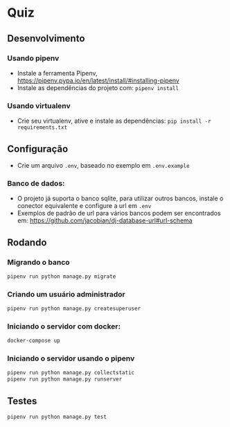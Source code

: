 # Quiz

## Desenvolvimento
### Usando pipenv
 - Instale a ferramenta Pipenv, https://pipenv.pypa.io/en/latest/install/#installing-pipenv
 - Instale as dependências do projeto com: ```pipenv install```
### Usando virtualenv
 - Crie seu virtualenv, ative e instale as dependências: ```pip install -r requirements.txt```

## Configuração
 - Crie um arquivo ```.env```, baseado no exemplo em ```.env.example```
### Banco de dados:
 - O projeto já suporta o banco sqlite, para utilizar outros bancos, instale o conector equivalente e configure a url em ```.env```
 - Exemplos de padrão de url para vários bancos podem ser encontrados em: https://github.com/jacobian/dj-database-url#url-schema

## Rodando
### Migrando o banco
```bash
pipenv run python manage.py migrate
```
### Criando um usuário administrador
```bash
pipenv run python manage.py createsuperuser
```
### Iniciando o servidor com docker:
```bash
docker-compose up
```
### Iniciando o servidor usando o pipenv
```bash
pipenv run python manage.py collectstatic
pipenv run python manage.py runserver
```
## Testes
```bash
pipenv run python manage.py test
```
